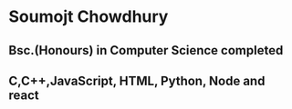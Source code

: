 # Soumojt Chowdhury

## Bsc.(Honours) in Computer Science completed

## C,C++,JavaScript, HTML, Python, Node and react

